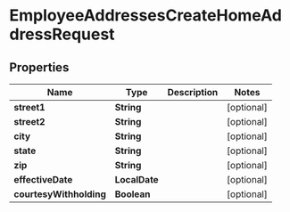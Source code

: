 

# EmployeeAddressesCreateHomeAddressRequest



## Properties

| Name | Type | Description | Notes |
|------------ | ------------- | ------------- | -------------|
|**street1** | **String** |  |  [optional] |
|**street2** | **String** |  |  [optional] |
|**city** | **String** |  |  [optional] |
|**state** | **String** |  |  [optional] |
|**zip** | **String** |  |  [optional] |
|**effectiveDate** | **LocalDate** |  |  [optional] |
|**courtesyWithholding** | **Boolean** |  |  [optional] |



